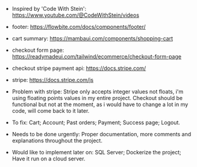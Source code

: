 - Inspired by 'Code With Stein': https://www.youtube.com/@CodeWithStein/videos
- footer: https://flowbite.com/docs/components/footer/
- cart summary: https://mambaui.com/components/shopping-cart
- checkout form page: https://readymadeui.com/tailwind/ecommerce/checkout-form-page
- checkout stripe payment api: https://docs.stripe.com/
- stripe: https://docs.stripe.com/js

- Problem with stripe: Stripe only accepts integer values not floats, i'm using floating points values in my entire project. Checkout should be functional but not at the moment, as i would have to change a lot in my code, will come back to it later.

- To fix: Cart; Account; Past orders; Payment; Success page; Logout. 

- Needs to be done urgently: Proper documentation, more comments and explanations throughout the project.

- Would like to implement later on: SQL Server; Dockerize the project; Have it run on a cloud server.
